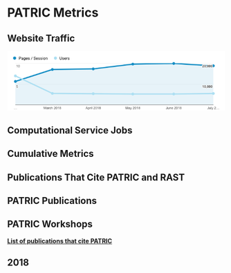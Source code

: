 # PATRIC Metrics
 
## Website Traffic
![Pages and Users](./images/pages_users_6_months.png)

## Computational Service Jobs



## Cumulative Metrics


## Publications That Cite PATRIC and RAST


## PATRIC Publications


## PATRIC Workshops



[**List of publications that cite PATRIC**](https://scholar.google.com/citations?user=Ov91kMAAAAAJ&hl=en&authuser=1)

## 2018
